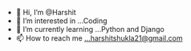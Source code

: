 - 👋 Hi, I’m @Harshit
- 👀 I’m interested in ...Coding
- 🌱 I’m currently learning ...Python and Django
- 📫 How to reach me ...harshitshukla21@gmail.com

<!---
Amenadiel7/Amenadiel7 is a ✨ special ✨ repository because its `README.md` (this file) appears on your GitHub profile.
You can click the Preview link to take a look at your changes.
--->
